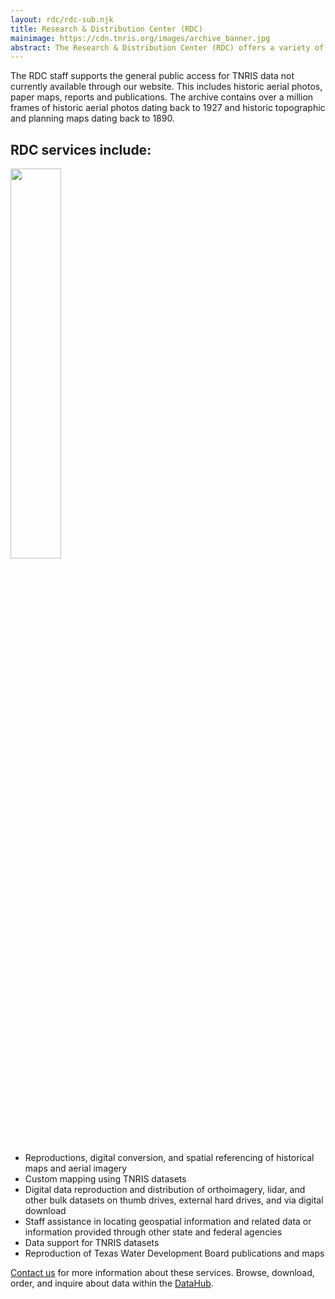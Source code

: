 ```yaml
---
layout: rdc/rdc-sub.njk
title: Research & Distribution Center (RDC)
mainimage: https://cdn.tnris.org/images/archive_banner.jpg
abstract: The Research & Distribution Center (RDC) offers a variety of additional products, support, and services from our in-house staff. We provide hands-on assistance and expertise.
---
```



<p class="lead">The RDC staff supports the general public access for TNRIS data not currently available through our website. This includes historic aerial photos, paper maps, reports and publications. The archive contains over a million frames of historic aerial photos dating back to 1927 and historic topographic and planning maps dating back to 1890.</p>

## RDC services include:
<img class="img-fluid float-right" style="width: 40%;" src="https://cdn.tnris.org/images/searching_indexes.jpg">
<ul>
<li>Reproductions, digital conversion, and spatial referencing of historical maps and aerial imagery</li>
<li>Custom mapping using TNRIS datasets</li>
<li>Digital data reproduction and distribution of orthoimagery, lidar, and other bulk datasets on thumb drives, external hard drives, and via digital download</li>
<li>Staff assistance in locating geospatial information and related data or information provided through other state and federal agencies</li>
<li>Data support for TNRIS datasets</li>
<li>Reproduction of Texas Water Development Board publications and maps</li>
</ul>

[Contact us](/contact) for more information about these services. Browse, download, order, and inquire about data within the <a href="https://data.tnris.org">DataHub</a>.
